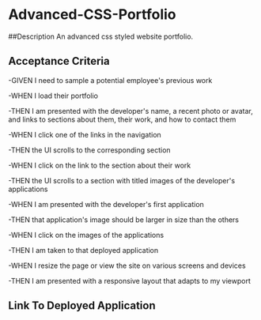 # Advanced-CSS-Portfolio

##Description
An advanced css styled website portfolio.

## Acceptance Criteria
-GIVEN I need to sample a potential employee's previous work

-WHEN I load their portfolio

-THEN I am presented with the developer's name, a recent photo or avatar, and links to sections about them, their work, and how to contact them

-WHEN I click one of the links in the navigation

-THEN the UI scrolls to the corresponding section

-WHEN I click on the link to the section about their work

-THEN the UI scrolls to a section with titled images of the developer's applications

-WHEN I am presented with the developer's first application

-THEN that application's image should be larger in size than the others

-WHEN I click on the images of the applications

-THEN I am taken to that deployed application

-WHEN I resize the page or view the site on various screens and devices

-THEN I am presented with a responsive layout that adapts to my viewport


## Link To Deployed Application
